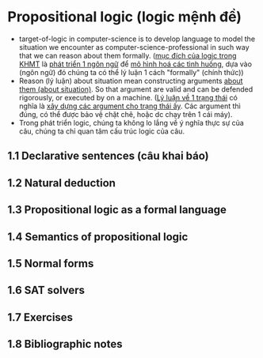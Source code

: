 # Propositional logic (logic mệnh đề)
  - target-of-logic in computer-science is to develop language to model the situation we encounter as computer-science-professional
  in such way that we can reason about them formally.
  (<ins>mục đích của logic trong KHMT</ins> là <ins>phát triển 1 ngôn ngữ</ins>  để <ins>mô hình hoá các tình huống</ins>,
  dựa vào (ngôn ngữ) đó chúng ta có thể lý luận 1 cách "formally" (chính thức))
  - Reason (lý luận) about situation mean constructing arguments <ins>about them (about situation)</ins>. So that argument
  are valid and can be defended rigorously, or executed by on a machine. (<ins>Lý luận về 1 trạng thái</ins> có nghĩa là 
  <ins>xây dựng các argument cho trạng thái ấy</ins>. Các argument thì đúng, có thể được bảo vệ chặt chẽ, hoặc dc chạy trên 1 cái máy). 
  - Trong phát triển logic, chúng ta không lo lắng về ý nghĩa thực sự của câu, chúng ta chỉ quan tâm cấu trúc logic của câu.

## 1.1 Declarative sentences (câu khai báo)
## 1.2 Natural deduction
## 1.3 Propositional logic as a formal language
## 1.4 Semantics of propositional logic
## 1.5 Normal forms
## 1.6 SAT solvers
## 1.7 Exercises
## 1.8 Bibliographic notes
